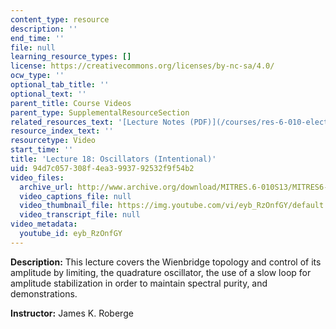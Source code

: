 ```yaml
---
content_type: resource
description: ''
end_time: ''
file: null
learning_resource_types: []
license: https://creativecommons.org/licenses/by-nc-sa/4.0/
ocw_type: ''
optional_tab_title: ''
optional_text: ''
parent_title: Course Videos
parent_type: SupplementalResourceSection
related_resources_text: '[Lecture Notes (PDF)](/courses/res-6-010-electronic-feedback-systems-spring-2013/resources/mitres_6-010s13_lec18)'
resource_index_text: ''
resourcetype: Video
start_time: ''
title: 'Lecture 18: Oscillators (Intentional)'
uid: 94d7c057-308f-4ea3-9937-92532f9f54b2
video_files:
  archive_url: http://www.archive.org/download/MITRES.6-010S13/MITRES6-010S13_lec18_300k.mp4
  video_captions_file: null
  video_thumbnail_file: https://img.youtube.com/vi/eyb_RzOnfGY/default.jpg
  video_transcript_file: null
video_metadata:
  youtube_id: eyb_RzOnfGY
---
```


**Description:** This lecture covers the Wienbridge topology and control of its amplitude by limiting, the quadrature oscillator, the use of a slow loop for amplitude stabilization in order to maintain spectral purity, and demonstrations.

**Instructor:** James K. Roberge

